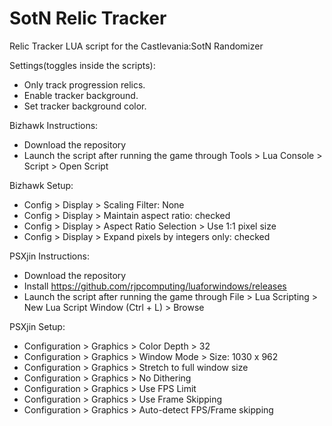 # SotN Relic Tracker
Relic Tracker LUA script for the Castlevania:SotN Randomizer

Settings(toggles inside the scripts):
* Only track progression relics.
* Enable tracker background.
* Set tracker background color.

Bizhawk Instructions: 
* Download the repository
* Launch the script after running the game through Tools > Lua Console > Script > Open Script

Bizhawk Setup:
* Config > Display > Scaling Filter: None
* Config > Display > Maintain aspect ratio: checked
* Config > Display > Aspect Ratio Selection > Use 1:1 pixel size
* Config > Display > Expand pixels by integers only: checked

PSXjin Instructions: 
* Download the repository
* Install https://github.com/rjpcomputing/luaforwindows/releases
* Launch the script after running the game through File > Lua Scripting > New Lua Script Window (Ctrl + L) > Browse

PSXjin Setup:
* Configuration > Graphics > Color Depth > 32
* Configuration > Graphics > Window Mode > Size: 1030 x 962
* Configuration > Graphics > Stretch to full window size
* Configuration > Graphics > No Dithering
* Configuration > Graphics > Use FPS Limit
* Configuration > Graphics > Use Frame Skipping
* Configuration > Graphics > Auto-detect FPS/Frame skipping